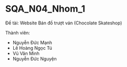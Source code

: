 # SQA_N04_Nhom_1

Đề tài: Website Bán đồ trượt ván (Chocolate Skateshop)

Thành viên:
  - Nguyễn Đức Mạnh
  - Lê Hoàng Ngọc Tú
  - Vũ Văn Minh
  - Nguyễn Đức Nguyện
